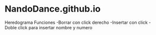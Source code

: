 # NandoDance.github.io
Heredograma
Funciones
-Borrar con click derecho
-Insertar con click
-Doble click para insertar nombre y numero
